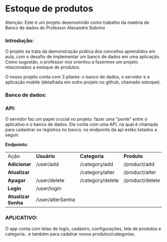# Estoque de produtos

Atenção: Este é um projeto desenvolvido como trabalho da matéria de Banco de dados do Professor Alexandre Sobrino

### Introdução:
O projeto se trata da demonstração prática dos conceitos aprendidos em aula, com o desafio de implementar um banco de dados em uma aplicação. Como sugestão, o professor nos orientou a fazermos um projeto relacionados a estoque de produtos. 

O nosso projeto conta com 3 pilares: o banco de dados, o servidor e a aplicação mobile (detalhada em outro projeto no github, chamado estoque).

### Banco de dados:



### API:
O servidor faz um papel crucial no projeto: fazer uma "ponte" entre o aplicativo e o banco de dados. Ele conta com uma API, na qual é chamada para cadastrar os registros no banco, os endpoints da api estão listados a seguir:

__Endpoints:__
<table>
    <tbody>
        <tr>
            <td>Ação</td>
            <td><strong>Usuário</strong></td>
            <td><strong>Categoria</strong></td>
            <td><strong>Produto</strong></td>
            <td></td>
        </tr>
        <tr>
            <td><strong>Adicionar</strong></td>
            <td>/user/add</td>
            <td>/category/add</td>
            <td>
                <div>
                    <div>/product/add</div>
                </div>
            </td>
            <td></td>
        </tr>
        <tr>
            <td><strong>Atualizar</strong></td>
            <td></td>
            <td>/category/alter</td>
            <td>
                <div>
                    <div>/product/alter</div>
                </div>
            </td>
            <td></td>
        </tr>
        <tr>
            <td><strong>Apagar</strong></td>
            <td>/user/delete</td>
            <td>
                <div>
                    <div>/category/delete</div>
                </div>
            </td>
            <td>/product/delete</td>
            <td></td>
        </tr>
        <tr>
            <td><strong>Login</strong></td>
            <td>/user/login</td>
            <td></td>
            <td></td>
            <td></td>
        </tr>
        <tr>
            <td><strong>Atualizar Senha</strong></td>
            <td>/user/alterSenha</td>
            <td></td>
            <td></td>
            <td></td>
        </tr>
    </tbody>
</table>

### APLICATIVO:
O app conta com telas de login, cadastro, configurações, tela de produtos e categoria.. e também para cadatrar novos produtos/categorias.

